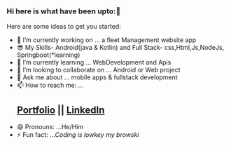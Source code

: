 ### Hi here is what have been upto:👋


Here are some ideas to get you started:

- 🔭 I’m currently working on ... a fleet Management website app
- 😎 My Skills-  Android(java & Kotlin) and Full Stack- css,Html,Js,NodeJs, Springboot(*learning)
- 🌱 I’m currently learning ... WebDevelopment and Apis
- 👯 I’m looking to collaborate on ... Android or Web project
- 💬 Ask me about ... mobile apps & fullstack development
- 📫 How to reach me: ...<h2><a target="_blank" href="https://65608c8a58dbf30e78d57bd1--taupe-truffle-fb0f55.netlify.app/">Portfolio</a> || <a target="_blank" href="https://www.linkedin.com/in/alex-gitari-766053228">LinkedIn</a></h2>
- 😄 Pronouns: ...He/Him
- ⚡ Fun fact: ...<i>Coding is lowkey my browski</i>

